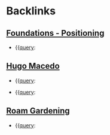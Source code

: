 
# Backlinks
## [Foundations - Positioning](<Foundations - Positioning.md>)
- {{[query](<query.md>):

## [Hugo Macedo](<Hugo Macedo.md>)
- {{[query](<query.md>):

- {{[query](<query.md>):

## [Roam Gardening](<Roam Gardening.md>)
- {{[query](<query.md>):

